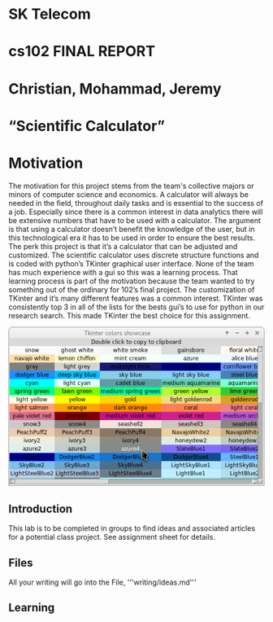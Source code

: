 
# SK Telecom
# cs102 FINAL REPORT
# Christian, Mohammad, Jeremy 
#  “Scientific Calculator”

# Motivation
The motivation for this project stems from the team's collective majors or minors of computer science and economics. A calculator will always be needed in the field, throughout daily tasks and is essential to the success of a job. Especially since there is a common interest in data analytics there will be extensive numbers that have to be used with a calculator. The argument is that using a calculator doesn’t benefit the knowledge of the user, but in this technological era it has to be used in order to ensure the best results. The perk this project is that it’s a calculator that can be adjusted and customized. The scientific calculator uses discrete structure functions and is coded with python’s TKinter graphical user interface. None of the team has much experience with a gui so this was a learning process. That learning process is part of the motivation because the team wanted to try something out of the ordinary for 102’s final project. The customization of TKinter and it’s many different features was a common interest. TKinter was consistently top 3 in all of the lists for the bests gui’s to use for python in our research search. This made TKinter the best choice for this assignment.

![](https://raw.githubusercontent.com/Allegheny-Computer-Science-102-F2018/cs102f2018-lab05-starter-sk-telecom-t1/master/images/colorchart.png)


## Introduction

This lab is to be completed in groups to find ideas and associated articles for a potential class project. See assignment sheet for details.

## Files

All your writing will go into the File, '''writing/ideas.md'''

## Learning

